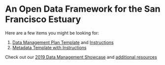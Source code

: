 # An Open Data Framework for the San Francisco Estuary
Here are a few items you might be looking for:

1. [Data Management Plan Template](https://github.com/InteragencyEcologicalProgram/An-Open-Data-Framework-for-the-San-Francisco-Estuary-/blob/master/Data%20Management%20Plans/Data%20Management%20Plan%20Template.pdf) and [Instructions](https://github.com/InteragencyEcologicalProgram/An-Open-Data-Framework-for-the-San-Francisco-Estuary-/blob/master/Data%20Management%20Plans/Data%20Management%20Plan%20Instructions.pdf)
2. [Metadata Template with Instructions](https://github.com/InteragencyEcologicalProgram/An-Open-Data-Framework-for-the-San-Francisco-Estuary-/blob/master/Metadata/Metadata%20Template.pdf)


Check out our [2019 Data Management Showcase](https://www.youtube.com/watch?v=rgGFogjhePc) and [additional resources](https://github.com/InteragencyEcologicalProgram/An-Open-Data-Framework-for-the-San-Francisco-Estuary-/tree/master/Additional%20Resources)
